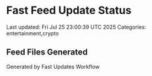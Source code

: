 # Fast Feed Update Status
Last updated: Fri Jul 25 23:00:39 UTC 2025
Categories: entertainment,crypto

## Feed Files Generated

Generated by Fast Updates Workflow
